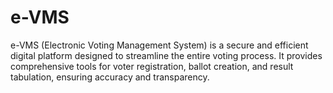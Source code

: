 # e-VMS
e-VMS (Electronic Voting Management System) is a secure and efficient digital platform designed to streamline the entire voting process. It provides comprehensive tools for voter registration, ballot creation, and result tabulation, ensuring accuracy and transparency. 
